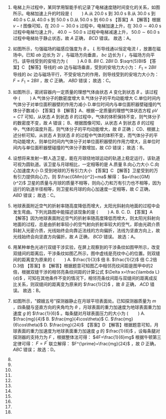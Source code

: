 1. 电梯上升过程中，某同学用智能手机记录了电梯速度随时间变化的关系，如图所示。电梯加速上升的时段是 $(\qquad)$
A.从 $20.0\mathrm{~s}$ 到 $30.0\mathrm{~s}$
B.从 $30.0\mathrm{~s}$ 到 $40.0\mathrm{~s}$
C.从 $40.0\mathrm{~s}$ 到 $50.0\mathrm{~s}$
D.从 $50.0\mathrm{~s}$ 到 $60.0\mathrm{~s}$
【答案】A
【解答】根据 $v-t$ 图像可知，在 $20.0\sim 30.0\mathrm{~s}$ 过程中，电梯加速上升，在 $30.0\sim 40.0\mathrm{~s}$ 过程中电梯匀速上升， $40.0\sim 50.0\mathrm{~s}$ 过程中电梯减速上升， $50.0\sim 60.0\mathrm{~s}$ 过程中电梯处于静止状态，故 $A$ 正确， $BCD$ 错误。
故选：A。

2. 如图所示，匀强磁场的磁感应强度为 $B$ 。 $L$ 形导线通以恒定电流 $I$ ，放置在磁场中。已知 $ab$ 边长为 $2l$ ，与磁场方向垂直， $bc$ 边长为 $l$ ，与磁场方向平行。该导线受到的安培力为 $(\qquad)$
A.0
B. $BIl$
C. $2BIl$
D. $\sqrt{5}BIl$
【答案】C
【解答】导线的 $ab$ 边与磁场垂直，受到的安培力大小为：
$F_1=2BIl$
导线的 $bc$ 边与磁场平行，不受安培力的作用，则导线受到的安培力大小为： $F=F_1=2BIl$ ，故 $C$ 正确， $ABD$ 错误；
故选：C。

3. 如图所示，密闭容器内一定质量的理想气体由状态 $A$ 变化到状态 $B$ 。该过程中 $(\qquad)$
A.气体分子的数密度增大
B.气体分子的平均动能增大
C.单位时间内气体分子对单位面积器壁的作用力减小
D.单位时间内与单位面积器壁碰撞的气体分子数减小
【答案】B
【解答】A、根据一定质量的理想气体状态方程 $pV=CT$ 可知，从状态 $A$ 到状态 $B$ 的过程中，气体的体积保持不变，则气体分子的数密度不变，故 $A$ 错误；
B、根据图像可知，从状态 $A$ 到状态 $B$ 的过程中，气体的温度升高，则气体分子的平均动能增大，故 $B$ 正确；
CD、根据上述分析可知，从状态 $A$ 到状态 $B$ 的过程中气体的体积不变，而气体分子的平均动能增大，则单位时间内气体分子对单位面积器壁的作用力增大，且单位时间内与单位面积器壁碰撞的气体分子数增加，故 $CD$ 错误；
故选：B。

4. 设想将来发射一颗人造卫星，能在月球绕地球运动的轨道上稳定运行，该轨道可视为圆轨道。该卫星与月球相比，一定相等的是
A.质量
B.向心力大小
C.向心加速度大小
D.受到地球的万有引力大小
【答案】C
【解答】卫星受到的万有引力提供向心力，则
$\frac{GMm}{r^2}=ma$
解得： $a=\frac{GM}{r^2}$
卫星的质量与月球的质量不相等，则向心力和万有引力也不相等，因为运行的轨道半径相等，则卫星和月球的向心加速度一定相等，故 $C$ 正确， $ABD$ 错误；
故选：C。

5. 地球表面附近空气的折射率随高度降低而增大，太阳光斜射向地面的过程中会发生弯曲。下列光路图中能描述该现象的是 $(\qquad)$
A.
B.
C.
D.
【答案】A
【解答】因为地球表面附近空气的折射率随高度降低而增大，则太阳光斜射向地面的过程，总是由折射率较小的空气射向折射率较大的空气，即由光疏介质斜射入光密介质，光线始终会向靠近法线的方向偏折，法线为坚直方向上，故光线始终会向坚直方向偏折，故 $A$ 正确， $BCD$ 错误。
故选：A。

6. 用某种单色光进行双缝干涉实验，在屏上观察到的干涉条纹如图甲所示，改变双缝间的距离后，干涉条纹如图乙所示，图中虚线是亮纹中心的位置。则双缝间的距离变为原来的 $(\qquad)$
A. $\frac{1}{3}$ 倍
B. $\frac{1}{2}$ 倍
C.2倍
D.3倍
【答案】B
【解答】根据题意可知图乙中相邻亮纹间距是图甲中的2倍，根据双缝干涉的相邻亮条纹间距的计算公式 $\Delta x=\frac{\lambda L}{d}$ ，可知在其他条件不变的情况下，相邻亮条纹间距与双缝间的距离成反比关系，则双缝间的距离变为原来的 $\frac{1}{2}$ ，故 $B$ 正确， $ACD$ 错误。
故选：B。

7. 如图所示，"嫦娥五号"探测器静止在月球平坦表面处。已知探测器质量为 $m$ ，四条腿与竖直方向的夹角均为 $\theta$ ，月球表面的重力加速度为地球表面重力加速度 $g$ 的 $\frac{1}{6}$ 。每条腿对月球表面压力的大小为 $(\qquad)$
A. $\frac{mg}{4}$
B. $\frac{mg}{4\cos\theta}$
C. $\frac{mg}{6\cos\theta}$
D. $\frac{mg}{24}$
【答案】D
【解答】根据题意可知，月球表面的重力加速度为地球表面重力加速度 $g$ 的 $\frac{1}{6}$ ，设每条腿对探测器的支持力为 $F$ ，根据整体法可得：
$4F=\frac{1}{6}mg$
根据牛顿第三定律可得： $F=F^{\prime}$
联立解得： $F^{\prime}=\frac{mg}{24}$ ，故 $D$ 正确， $ABC$ 错误；
故选：D。

8. 

9. 

10. 

11. 

12. 

13. 

14. 

15. 

16. 

17. 

18. 
